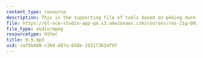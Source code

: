 ```yaml
---
content_type: resource
description: This is the supporting file of tools based on peking duck.
file: https://ol-ocw-studio-app-qa.s3.amazonaws.com/courses/res-21g-003-learning-chinese-a-foundation-course-in-mandarin-spring-2011/caf5b4d8c3b4d87a856b191173624f97_9.9.mp3
file_type: audio/mpeg
resourcetype: Other
title: 9.9.mp3
uid: caf5b4d8-c3b4-d87a-856b-191173624f97
---
```

